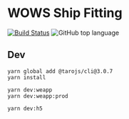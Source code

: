 # WOWS Ship Fitting

[![Build Status](https://travis-ci.com/mtmzorro/wows-ship-fitting.svg?branch=master)](https://travis-ci.com/mtmzorro/wows-ship-fitting)
![GitHub top language](https://img.shields.io/github/languages/top/mtmzorro/wows-ship-fitting)

## Dev

~~~
yarn global add @tarojs/cli@3.0.7
yarn install

yarn dev:weapp
yarn dev:weapp:prod

yarn dev:h5
~~~